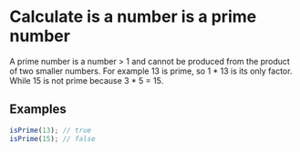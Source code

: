 # Calculate is a number is a prime number

A prime number is a number > 1 and cannot be produced from the product of two smaller numbers. For example 13 is prime, so 1 * 13 is its only factor. While 15 is not prime because 3 * 5 = 15.

## Examples

```js
isPrime(13); // true
isPrime(15); // false
```